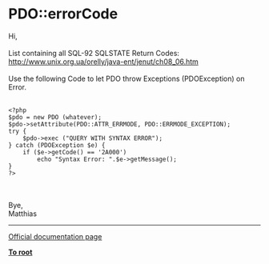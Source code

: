 # PDO::errorCode



Hi,<br><br>List containing all SQL-92 SQLSTATE Return Codes:<br>http://www.unix.org.ua/orelly/java-ent/jenut/ch08_06.htm<br><br>Use the following Code to let PDO throw Exceptions (PDOException) on Error.<br><br>

```
<?php 
$pdo = new PDO (whatever);
$pdo->setAttribute(PDO::ATTR_ERRMODE, PDO::ERRMODE_EXCEPTION);
try {
    $pdo->exec ("QUERY WITH SYNTAX ERROR");
} catch (PDOException $e) {
    if ($e->getCode() == '2A000')
        echo "Syntax Error: ".$e->getMessage();
}
?>
```
<br><br>Bye,<br>  Matthias  

---

[Official documentation page](https://www.php.net/manual/en/pdo.errorcode.php)

**[To root](/README.md)**